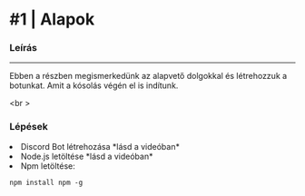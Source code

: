 # #1 | Alapok

### Leírás 
---
Ebben a részben megismerkedünk az alapvető dolgokkal és létrehozzuk a botunkat. Amit a kósolás végén el is indítunk.

<br \>

### Lépések

<li> Discord Bot létrehozása *lásd a videóban* </li>
<li> Node.js letöltése *lásd a videóban* </li>
<li> Npm letöltése: </li>

```npm
npm install npm -g 
```
